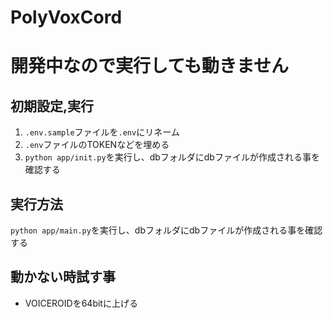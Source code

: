 # PolyVoxCord

# 開発中なので実行しても動きません

## 初期設定,実行
1. `.env.sample`ファイルを`.env`にリネーム
2. `.env`ファイルのTOKENなどを埋める
3. `python app/init.py`を実行し、dbフォルダにdbファイルが作成される事を確認する

## 実行方法
`python app/main.py`を実行し、dbフォルダにdbファイルが作成される事を確認する

## 動かない時試す事
- VOICEROIDを64bitに上げる

